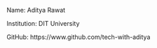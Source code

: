 <p>Name: Aditya Rawat</p>
<p>Institution: DIT University</p>
<p>GitHub: https://www.github.com/tech-with-aditya</p>
